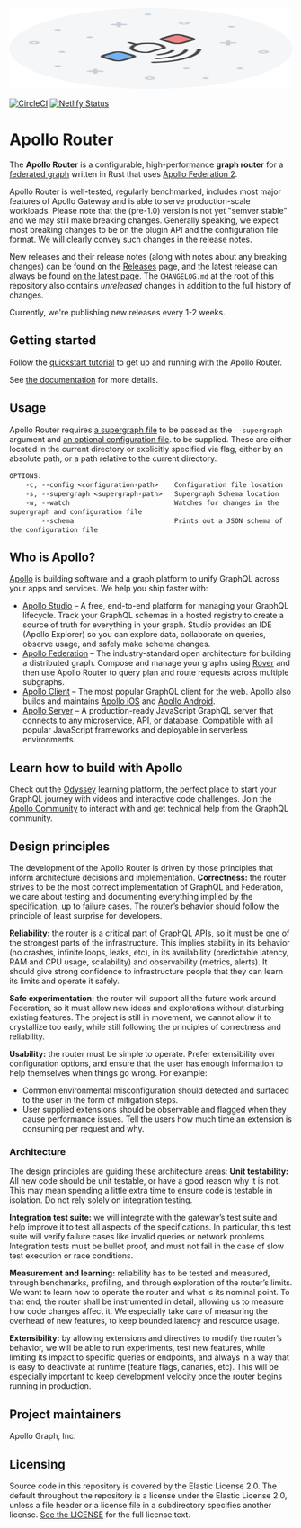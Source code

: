 <a href="#"><img src="https://raw.githubusercontent.com/apollographql/space-kit/main/src/illustrations/svgs/satellite1.svg" width="100%" height="144"></a>

[![CircleCI](https://circleci.com/gh/apollographql/router/tree/main.svg?style=shield)](https://circleci.com/gh/apollographql/router/tree/main)
[![Netlify Status](https://api.netlify.com/api/v1/badges/29a5691a-77f6-4253-99a4-45027cfa3278/deploy-status)](https://app.netlify.com/sites/apollo-router-docs/deploys)

# Apollo Router

The **Apollo Router** is a configurable, high-performance **graph router** for a [federated graph](https://www.apollographql.com/docs/federation/) written in Rust that uses [Apollo Federation 2](https://www.apollographql.com/docs/federation/v2/federation-2/new-in-federation-2).

Apollo Router is well-tested, regularly benchmarked, includes most major features of Apollo Gateway and is able to serve production-scale workloads.  Please note that the (pre-1.0) version is not yet "semver stable" and we may still make breaking changes.  Generally speaking, we expect most breaking changes to be on the plugin API and the configuration file format.  We will clearly convey such changes in the release notes.

New releases and their release notes (along with notes about any breaking changes) can be found on the [Releases](https://github.com/apollographql/router/releases) page, and the latest release can always be found [on the latest page](https://github.com/apollographql/router/releases/latest).  The `CHANGELOG.md` at the root of this repository also contains _unreleased_ changes in addition to the full history of changes.

Currently, we're publishing new releases every 1-2 weeks.

## Getting started

Follow the [quickstart tutorial](https://www.apollographql.com/docs/router/quickstart/) to get up and running with the Apollo Router.

See [the documentation](https://www.apollographql.com/docs/router) for more details.

## Usage

Apollo Router requires [a supergraph file](https://www.apollographql.com/docs/rover/supergraphs/) to be passed as the `--supergraph` argument and [an optional configuration file](https://www.apollographql.com/docs/router/configuration/).
to be supplied. These are either located in the current directory or explicitly
specified via flag, either by an absolute path, or a path relative to the current
directory.

```
OPTIONS:
    -c, --config <configuration-path>    Configuration file location
    -s, --supergraph <supergraph-path>   Supergraph Schema location
    -w, --watch                          Watches for changes in the supergraph and configuration file
        --schema                         Prints out a JSON schema of the configuration file
```

## Who is Apollo?

[Apollo](https://apollographql.com/) is building software and a graph platform to unify GraphQL across your apps and services. We help you ship faster with:

* [Apollo Studio](https://www.apollographql.com/studio/develop/) – A free, end-to-end platform for managing your GraphQL lifecycle. Track your GraphQL schemas in a hosted registry to create a source of truth for everything in your graph. Studio provides an IDE (Apollo Explorer) so you can explore data, collaborate on queries, observe usage, and safely make schema changes.
* [Apollo Federation](https://www.apollographql.com/apollo-federation) – The industry-standard open architecture for building a distributed graph.  Compose and manage your graphs using [Rover](https://www.apollographql.com/rover/) and then use Apollo Router to query plan and route requests across multiple subgraphs.
* [Apollo Client](https://www.apollographql.com/apollo-client/) – The most popular GraphQL client for the web. Apollo also builds and maintains [Apollo iOS](https://github.com/apollographql/apollo-ios) and [Apollo Android](https://github.com/apollographql/apollo-android).
* [Apollo Server](https://www.apollographql.com/docs/apollo-server/) – A production-ready JavaScript GraphQL server that connects to any microservice, API, or database. Compatible with all popular JavaScript frameworks and deployable in serverless environments.

## Learn how to build with Apollo

Check out the [Odyssey](https://odyssey.apollographql.com/) learning platform, the perfect place to start your GraphQL journey with videos and interactive code challenges. Join the [Apollo Community](https://community.apollographql.com/) to interact with and get technical help from the GraphQL community.

## Design principles

The development of the Apollo Router is driven by those principles that inform
architecture decisions and implementation.
**Correctness:** the router strives to be the most correct implementation of GraphQL and Federation, we care about testing and documenting everything implied by the specification, up to failure cases. The router’s behavior should follow the principle of least surprise for developers.

**Reliability:** the router is a critical part of GraphQL APIs, so it must be one of the strongest parts of the infrastructure. This implies stability in its behavior (no crashes, infinite loops, leaks, etc), in its availability (predictable latency, RAM and CPU usage, scalability) and observability (metrics, alerts). It should give strong confidence to infrastructure people that they can learn its limits and operate it safely.

**Safe experimentation:** the router will support all the future work around Federation, so it must allow new ideas and explorations without disturbing existing features. The project is still in movement, we cannot allow it to crystallize too early, while still following the principles of correctness and reliability.

**Usability:** the router must be simple to operate. Prefer extensibility over configuration options, and ensure that the user has enough information to help themselves when things go wrong. For example:
* Common environmental misconfiguration should detected and surfaced to the user in the form of mitigation steps.
* User supplied extensions should be observable and flagged when they cause performance issues. Tell the users how much time an extension is consuming per request and why.

### Architecture

The design principles are guiding these architecture areas:
**Unit testability:** All new code should be unit testable, or have a good reason why it is not. This may mean spending a little extra time to ensure code is testable in isolation. Do not rely solely on integration testing.

**Integration test suite:** we will integrate with the gateway’s test suite and help improve it to test all aspects of the specifications. In particular, this test suite will verify failure cases like invalid queries or network problems. Integration tests must be bullet proof, and must not fail in the case of slow test execution or race conditions.

**Measurement and learning:** reliability has to be tested and measured, through benchmarks, profiling, and through exploration of the router’s limits. We want to learn how to operate the router and what is its nominal point. To that end, the router shall be instrumented in detail, allowing us to measure how code changes affect it. We especially take care of measuring the overhead of new features, to keep bounded latency and resource usage.

**Extensibility:** by allowing extensions and directives to modify the router’s behavior, we will be able to run experiments, test new features, while limiting its impact to specific queries or endpoints, and always in a way that is easy to deactivate at runtime (feature flags, canaries, etc). This will be especially important to keep development velocity once the router begins running in production.

## Project maintainers

Apollo Graph, Inc.

## Licensing

Source code in this repository is covered by the Elastic License 2.0. The
default throughout the repository is a license under the Elastic License 2.0,
unless a file header or a license file in a subdirectory specifies another
license.  [See the LICENSE](./LICENSE) for the full license text.
